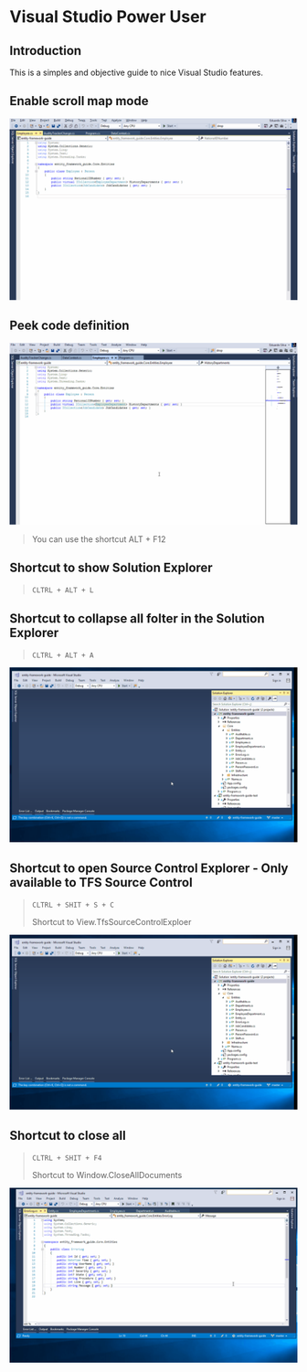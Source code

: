 # Visual Studio Power User

## Introduction

This is a simples and objective guide to nice Visual Studio features.

## Enable scroll map mode

![Image](images/scroll_map_mode.gif)

## Peek code definition

![Image](images/peek_code_definition.gif)

> You can use the shortcut ALT + F12

## Shortcut to show Solution Explorer

> `CLTRL + ALT + L`

## Shortcut to collapse all folter in the Solution Explorer

> `CLTRL + ALT + A` 
>
![Image](images/collapse_all.gif)

## Shortcut to open Source Control Explorer - Only available to TFS Source Control

> `CLTRL + SHIT + S + C` 
>
> Shortcut to View.TfsSourceControlExploer

![Image](images/collapse_all.gif)

## Shortcut to close all

> `CLTRL + SHIT + F4`
>
> Shortcut to Window.CloseAllDocuments

![Image](images/close_all_documents.gif)